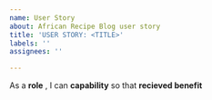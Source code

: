 ```yaml
---
name: User Story
about: African Recipe Blog user story
title: 'USER STORY: <TITLE>'
labels: ''
assignees: ''

---
```


As a **role** , I can **capability** so that **recieved benefit**
